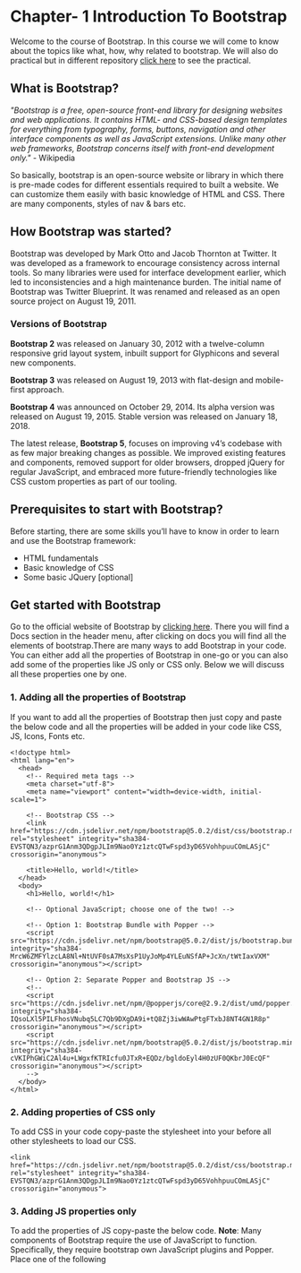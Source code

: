 # Chapter- 1 Introduction To Bootstrap

Welcome to the course of Bootstrap. In this course we will come to know about the topics like what, how, why related to bootstrap. We will also do practical but in different repository <a href="https://github.com/Vaibhavpratapsingh22/website">click here</a> to see the practical.

## What is Bootstrap?

*"Bootstrap is a free, open-source front-end library for designing websites and web applications. It contains HTML- and CSS-based design templates for everything from typography, forms, buttons, navigation and other interface components as well as JavaScript extensions. Unlike many other web frameworks, Bootstrap concerns itself with front-end development only."* - Wikipedia

So basically, bootstrap is an open-source website or library in which there is pre-made codes for different essentials required to built a website. We can customize them easily with basic knowledge of HTML and CSS. There are many components, styles of nav & bars etc. 

## How Bootstrap was started?

Bootstrap was developed by Mark Otto and Jacob Thornton at Twitter. It was developed as a framework to encourage consistency across internal tools. So many libraries were used for interface development earlier, which led to inconsistencies and a high maintenance burden. The initial name of Bootstrap was Twitter Blueprint. It was renamed and released as an open source project on August 19, 2011.

### Versions of Bootstrap
**Bootstrap 2** was released on January 30, 2012 with a twelve-column responsive grid layout system, inbuilt support for Glyphicons and several new components.

**Bootstrap 3** was released on August 19, 2013 with flat-design and mobile-first approach.

**Bootstrap 4** was announced on October 29, 2014. Its alpha version was released on August 19, 2015. Stable version was released on January 18, 2018.

The latest release, **Bootstrap 5**, focuses on improving v4’s codebase with as few major breaking changes as possible. We improved existing features and components, removed support for older browsers, dropped jQuery for regular JavaScript, and embraced more future-friendly technologies like CSS custom properties as part of our tooling.

## Prerequisites to start with Bootstrap?

Before starting, there are some skills you’ll have to know in order to learn and use the Bootstrap framework:

- HTML fundamentals
- Basic knowledge of CSS
- Some basic JQuery [optional]

## Get started with Bootstrap

Go to the official website of Bootstrap by <a href="https://getbootstrap.com">clicking here</a>. There you will find a Docs section in the header menu, after clicking on docs you will find all the elements of bootstrap.There are many ways to add Bootstrap in your code. You can either add all the properties of Bootstrap in one-go or you can also add some of the properties like JS only or CSS only. Below we will discuss all these properties one by one.

### 1. Adding all the properties of Bootstrap

If you want to add all the properties of Bootstrap then just copy and paste the below code and all the properties will be added in your code like CSS, JS, Icons, Fonts etc.

~~~
<!doctype html>
<html lang="en">
  <head>
    <!-- Required meta tags -->
    <meta charset="utf-8">
    <meta name="viewport" content="width=device-width, initial-scale=1">

    <!-- Bootstrap CSS -->
    <link href="https://cdn.jsdelivr.net/npm/bootstrap@5.0.2/dist/css/bootstrap.min.css" rel="stylesheet" integrity="sha384-EVSTQN3/azprG1Anm3QDgpJLIm9Nao0Yz1ztcQTwFspd3yD65VohhpuuCOmLASjC" crossorigin="anonymous">

    <title>Hello, world!</title>
  </head>
  <body>
    <h1>Hello, world!</h1>

    <!-- Optional JavaScript; choose one of the two! -->

    <!-- Option 1: Bootstrap Bundle with Popper -->
    <script src="https://cdn.jsdelivr.net/npm/bootstrap@5.0.2/dist/js/bootstrap.bundle.min.js" integrity="sha384-MrcW6ZMFYlzcLA8Nl+NtUVF0sA7MsXsP1UyJoMp4YLEuNSfAP+JcXn/tWtIaxVXM" crossorigin="anonymous"></script>

    <!-- Option 2: Separate Popper and Bootstrap JS -->
    <!--
    <script src="https://cdn.jsdelivr.net/npm/@popperjs/core@2.9.2/dist/umd/popper.min.js" integrity="sha384-IQsoLXl5PILFhosVNubq5LC7Qb9DXgDA9i+tQ8Zj3iwWAwPtgFTxbJ8NT4GN1R8p" crossorigin="anonymous"></script>
    <script src="https://cdn.jsdelivr.net/npm/bootstrap@5.0.2/dist/js/bootstrap.min.js" integrity="sha384-cVKIPhGWiC2Al4u+LWgxfKTRIcfu0JTxR+EQDz/bgldoEyl4H0zUF0QKbrJ0EcQF" crossorigin="anonymous"></script>
    -->
  </body>
</html>
~~~

### 2. Adding properties of CSS only

To add CSS in your code copy-paste the stylesheet <link> into your <head> before all other stylesheets to load our CSS.

~~~
<link href="https://cdn.jsdelivr.net/npm/bootstrap@5.0.2/dist/css/bootstrap.min.css" rel="stylesheet" integrity="sha384-EVSTQN3/azprG1Anm3QDgpJLIm9Nao0Yz1ztcQTwFspd3yD65VohhpuuCOmLASjC" crossorigin="anonymous">
~~~
### 3. Adding JS properties only

To add the properties of JS copy-paste the below code.
**Note**: Many components of Bootstrap require the use of JavaScript to function. Specifically, they require bootstrap own JavaScript plugins and Popper. Place one of the following <script> near the end of your pages, right before the closing </body> tag, to enable them.

~~~
<script src="https://cdn.jsdelivr.net/npm/bootstrap@5.0.2/dist/js/bootstrap.bundle.min.js" integrity="sha384-MrcW6ZMFYlzcLA8Nl+NtUVF0sA7MsXsP1UyJoMp4YLEuNSfAP+JcXn/tWtIaxVXM" crossorigin="anonymous"></script>
~~~

## Why we use Bootstrap?

There are many reason’s why bootstrap is leading the web frameworks race,some of them are:

### 1. Reusability

Bootstrap contains ready made components,CSS styles and plugins that can be included directly into our code.Hence we can make use of these components and styles in our code,which will save time and helps in rapid development of the website/we app.

### 2. Mobile-first

The main priority when we make a website using bootstrap is to be mobile responsive.Mobile-first basically means that we build the website from a smartphone level and then scale it up to conform to the bigger sizes.
Easy to get started: It is easy to get started as it only requires the knowledge of HTML and CSS only.
Open source: It is open source in nature and completely free to download.

### 3. Great Grid system

Bootstrap makes use of the powerful 12 column grid system which is easy to use and is very consistent.

## Disadvantages of Bootstrap
### 1.Every Bootstrap Website Looks Similar
A great many of us are tired of seeing the same old Twitter Bootstrap theme again and again. Black header, giant hero, rounded blue buttons, Helvetica Neue.
Yes, you can customize the header to be a different color, maybe re-color some of the buttons, use a different font. Ultimately, however, that doesn’t change anything—it still looks like Bootstrap.

### 2. Can be Heavy
While it’s easy to build a responsive website with Bootstrap, the end results can be quite a bit heavy for the users in terms of slower loading times, as well as battery drain issues. Also, the files generated by Bootstrap can be huge in size, which can slow things down for you quite heavily. You might be able to go on and delete things manually, but this again defeats the purpose of using the framework at all.

### 3. Lots of changes required
Can require lots of overriding styles or rewriting their files if you have lots of customizations or want to deviate from Bootstrap structure.

## Summary
Working with Bootstrap is really very easy as it allows us to use the elements to give an awesome and attractive look to our website for free. After going through this chapter you can easily start with the Bootstrap and start building a website with the flow of the course. I will also be doing practical implementation but in different repository <a href="https://github.com/Vaibhavpratapsingh22/website">click here</a> to go my practical repo.

![edit2](https://img.shields.io/static/v1?label=Source&message=https://medium.com&color=red)![edit](https://img.shields.io/static/v1?label=PRs&message=Welcome&color=<COLOR>)[![Awesome](https://cdn.rawgit.com/sindresorhus/awesome/d7305f38d29fed78fa85652e3a63e154dd8e8829/media/badge.svg)](https://github.com/sindresorhus/awesome#readme)